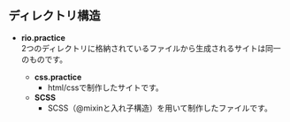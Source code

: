 
## ディレクトリ構造

- **rio.practice** <br>
2つのディレクトリに格納されているファイルから生成されるサイトは同一のものです。

    - **css.practice**
        - html/cssで制作したサイトです。
    - **SCSS**
        - SCSS（@mixinと入れ子構造）を用いて制作したファイルです。
